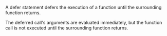 A defer statement defers the execution of a function until the surrounding function returns.

The deferred call's arguments are evaluated immediately, but the function call is not executed until the surrounding function returns.